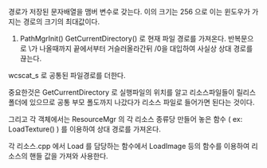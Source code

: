 경로가 저장된 문자배열을 맴버 변수로 갖는다. 이의 크기는 256 으로 이는 윈도우가 가지는 경로의 크기의 최대값이다.

1. PathMgrInit()
GetCurrentDirectory() 로 현재 파일 경로를 가져온다. 
반복문으로 \\가 나올때까지 끝에서부터 거슬러올라간뒤 /0을 대입하여 사실상 상대 경로를 끊는다.

wcscat_s 로 공통된 파일경로를 더한다.

중요한것은 GetCurrentDirectory 로 실행파일의 위치를 알고 리소스파일들이 릴리스 폴더에 있으므로 공통 부모 폴도까지 나갔다가 리소스 파일로 들어가면 된다는 것이다.

그리고 각 객체에서는 ResourceMgr 의 각 리소스 종류당 만들어 놓은 함수 ( ex: LoadTexture() ) 를 이용하여 상대 경로를 가져온다.

각 리소스.cpp 에서  Load 를 담당하는 함수에서 LoadImage 등의 함수를 이용하여 리소스의 핸들 값을 가져와 사용한다.